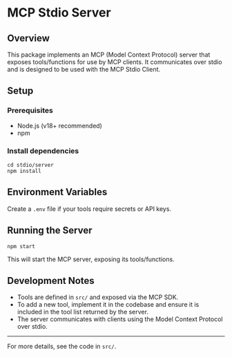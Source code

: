# MCP Stdio Server

## Overview
This package implements an MCP (Model Context Protocol) server that exposes tools/functions for use by MCP clients. It communicates over stdio and is designed to be used with the MCP Stdio Client.

## Setup

### Prerequisites
- Node.js (v18+ recommended)
- npm

### Install dependencies
```
cd stdio/server
npm install
```

## Environment Variables
Create a `.env` file if your tools require secrets or API keys.

## Running the Server
```
npm start
```
This will start the MCP server, exposing its tools/functions.

## Development Notes
- Tools are defined in `src/` and exposed via the MCP SDK.
- To add a new tool, implement it in the codebase and ensure it is included in the tool list returned by the server.
- The server communicates with clients using the Model Context Protocol over stdio.

---
For more details, see the code in `src/`. 